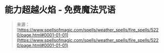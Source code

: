 <!--yml

category: 未分类

date: 2024-06-12 18:39:16

-->

# 能力超越火焰 - 免费魔法咒语

> 来源：[https://www.spellsofmagic.com/spells/weather_spells/fire_spells/5220/page.html#0001-01-01](https://www.spellsofmagic.com/spells/weather_spells/fire_spells/5220/page.html#0001-01-01)
